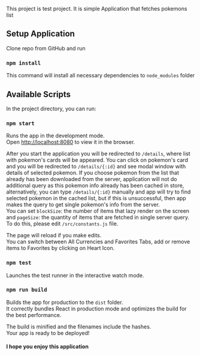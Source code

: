 This project is test project. It is simple Application that fetches pokemons list
## Setup Application
Clone repo from GitHub and run

### `npm install`

This command will install all necessary dependencies to `node_modules` folder 

## Available Scripts

In the project directory, you can run:

### `npm start`

Runs the app in the development mode.<br />
Open [http://localhost:8080](http://localhost:8080) to view it in the browser.

After you start the application you will be redirected to `/details`, where list with pokemon's cards will be appeared.
You can click on pokemon's card and you will be redirected to `/details/{:id}` and see modal window with details of selected pokemon. 
If you choose pokemon from the list that already has been downloaded from the server, application will not do additional query as this pokemon info already
has been cached in store, alternatively, you can type `/details/{:id}` manually and app will try to find selected pokemon in the cached list, but
if this is unsuccessful, then app makes the query to get single pokemon's info from the server.<br>
You can set `blockSize`: the number of items that lazy render on the screen and `pageSize`: the quantity of items that are fetched in single server query. 
To do this, please edit `/src/constants.js` file.<br> 

The page will reload if you make edits.<br />
You can switch between All Currencies and Favorites Tabs, add or remove items to Favorites by clicking on Heart Icon.  

### `npm test`

Launches the test runner in the interactive watch mode.<br />

### `npm run build`

Builds the app for production to the `dist` folder.<br />
It correctly bundles React in production mode and optimizes the build for the best performance.

The build is minified and the filenames include the hashes.<br />
Your app is ready to be deployed!<br>

#### I hope you enjoy this application